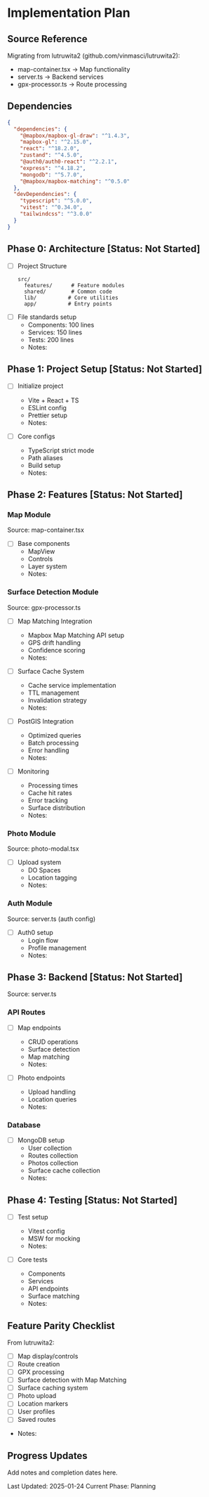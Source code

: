 # Implementation Plan

## Source Reference
Migrating from lutruwita2 (github.com/vinmasci/lutruwita2):
- map-container.tsx → Map functionality
- server.ts → Backend services
- gpx-processor.ts → Route processing

## Dependencies
```json
{
  "dependencies": {
    "@mapbox/mapbox-gl-draw": "^1.4.3",
    "mapbox-gl": "^2.15.0",
    "react": "^18.2.0",
    "zustand": "^4.5.0",
    "@auth0/auth0-react": "^2.2.1",
    "express": "^4.18.2",
    "mongodb": "^5.7.0",
    "@mapbox/mapbox-matching": "^0.5.0"
  },
  "devDependencies": {
    "typescript": "^5.0.0",
    "vitest": "^0.34.0",
    "tailwindcss": "^3.0.0"
  }
}
```

## Phase 0: Architecture [Status: Not Started]
- [ ] Project Structure
  ```
  src/
    features/      # Feature modules
    shared/        # Common code
    lib/          # Core utilities
    app/          # Entry points
  ```
- [ ] File standards setup
  - Components: 100 lines
  - Services: 150 lines
  - Tests: 200 lines
  - Notes:

## Phase 1: Project Setup [Status: Not Started]
- [ ] Initialize project
  - Vite + React + TS
  - ESLint config
  - Prettier setup
  - Notes:

- [ ] Core configs
  - TypeScript strict mode
  - Path aliases
  - Build setup
  - Notes:

## Phase 2: Features [Status: Not Started]

### Map Module
Source: map-container.tsx
- [ ] Base components
  - MapView
  - Controls
  - Layer system
  - Notes:

### Surface Detection Module
Source: gpx-processor.ts
- [ ] Map Matching Integration
  - Mapbox Map Matching API setup
  - GPS drift handling
  - Confidence scoring
  - Notes:

- [ ] Surface Cache System
  - Cache service implementation
  - TTL management
  - Invalidation strategy
  - Notes:

- [ ] PostGIS Integration
  - Optimized queries
  - Batch processing
  - Error handling
  - Notes:

- [ ] Monitoring
  - Processing times
  - Cache hit rates
  - Error tracking
  - Surface distribution
  - Notes:

### Photo Module
Source: photo-modal.tsx
- [ ] Upload system
  - DO Spaces
  - Location tagging
  - Notes:

### Auth Module
Source: server.ts (auth config)
- [ ] Auth0 setup
  - Login flow
  - Profile management
  - Notes:

## Phase 3: Backend [Status: Not Started]
Source: server.ts

### API Routes
- [ ] Map endpoints
  - CRUD operations
  - Surface detection
  - Map matching
  - Notes:

- [ ] Photo endpoints
  - Upload handling
  - Location queries
  - Notes:

### Database
- [ ] MongoDB setup
  - User collection
  - Routes collection
  - Photos collection
  - Surface cache collection
  - Notes:

## Phase 4: Testing [Status: Not Started]
- [ ] Test setup
  - Vitest config
  - MSW for mocking
  - Notes:

- [ ] Core tests
  - Components
  - Services
  - API endpoints
  - Surface matching
  - Notes:

## Feature Parity Checklist
From lutruwita2:
- [ ] Map display/controls
- [ ] Route creation
- [ ] GPX processing
- [ ] Surface detection with Map Matching
- [ ] Surface caching system
- [ ] Photo upload
- [ ] Location markers
- [ ] User profiles
- [ ] Saved routes
- Notes:

## Progress Updates
Add notes and completion dates here.

Last Updated: 2025-01-24
Current Phase: Planning